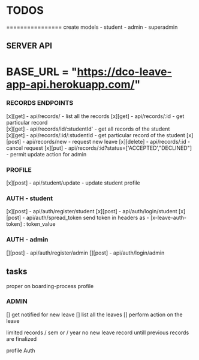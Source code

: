 # TODOS

================
create models - student - admin - superadmin

## SERVER API

# BASE_URL = "https://dco-leave-app-api.herokuapp.com/"

### RECORDS ENDPOINTS

[x][get] - api/records/ - list all the records
[x][get] - api/records/:id - get particular record  
[x][get] - api/records/id/:studentId' - get all records of the student  
[x][get] - api/records/:id/:studentId - get particular record of the student
[x][post] - api/records/new - request new leave
[x][delete] - api/records/:id - cancel request
[x][put] - api/records/:id?status=['ACCEPTED',"DECLINED"] - permit update action for admin

### PROFILE

[x][post] - api/student/update - update student profile

### AUTH - student

[x][post] - api/auth/register/student
[x][post] - api/auth/login/student
[x][post] - api/auth/spread_token
send token in headers as - [x-leave-auth-token] : token_value

### AUTH - admin

[][post] - api/auth/register/admin
[][post] - api/auth/login/admin

## tasks

proper on boarding-process
profile

### ADMIN

[] get notified for new leave
[] list all the leaves
[] perform action on the leave

limited records / sem or / year
no new leave record untill previous records are finalized

profile
Auth
